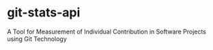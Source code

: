 # git-stats-api
A Tool for Measurement of Individual Contribution in Software Projects using Git Technology
